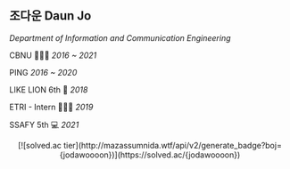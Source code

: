 
## 조다운 Daun Jo

*Department of Information and Communication Engineering*

CBNU 👩🏻‍🎓 *2016 ~ 2021*

PING *2016 ~ 2020*

LIKE LION 6th 🦁 *2018*

ETRI - Intern 👩🏻‍💻 *2019*

SSAFY 5th 💻 *2021*

<div align="center">
  [![solved.ac tier](http://mazassumnida.wtf/api/v2/generate_badge?boj={jodawoooon})](https://solved.ac/{jodawoooon})
</div>


